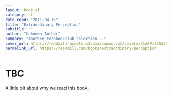 ```yaml
---
layout: book_sf
category: sf
date_read: "2011-04-15"
title: "Extraordinary Perception"
subtitle: ""
author: "Unknown Author"
summary: "Another techbookclub selection..."
cover_url: https://readmill-assets.s3.amazonaws.com/covers/31e27c71513599703de0cebfd13723fd-original.png?1364080807
permalink_url: https://readmill.com/books/extraordinary-perception
---
```


# TBC
A little bit about why we read this book.

